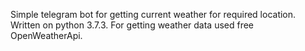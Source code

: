 Simple telegram bot for getting current weather for required location.
Written on python 3.7.3.
For getting weather data used free OpenWeatherApi.
